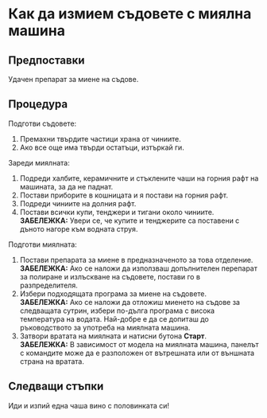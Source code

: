 # Как да измием съдовете с миялна машина

## Предпоставки

Удачен препарат за миене на съдове.

## Процедура

Подготви съдовете:

1. Премахни твърдите частици храна от чиниите.  
1. Ако все още има твърди остатъци, изтъркай ги.

Зареди миялната:

1. Подреди халбите, керамичните и стъклените чаши на горния рафт на машината, за да не паднат.   
1. Постави приборите в кошницата и я постави на горния рафт.   
1. Подреди чиниите на долния рафт.    
1. Постави всички купи, тенджери и тигани около чиниите.   
  **ЗАБЕЛЕЖКА:** Увери се, че купите и тенджерите са поставени с дъното нагоре към водната струя.   

Подготви миялната:

1. Постави препарата за миене в предназначеното за това отделение.   
  **ЗАБЕЛЕЖКА:** Ако се наложи да използваш допълнителен перепарат за полиране и излъскване на съдовете, постави го в разпределителя.   
1. Избери подходящата програма за миене на съдовете.   
  **ЗАБЕЛЕЖКА:** Ако се наложи да отложиш миенето на съдове за следващата сутрин, избери по-дълга програма с висока температура на водата. Най-добре е да се допиташ до ръководството за употреба на миялната машина.   
1. Затвори вратата на миялната и натисни бутона **Старт**.   
  **ЗАБЕЛЕЖКА:** В зависимост от модела на миялната машина, панелът с командите може да е разположен от вътрешната или от външната страна на вратата.   

## Следващи стъпки

Иди и изпий една чаша вино с половинката си!
